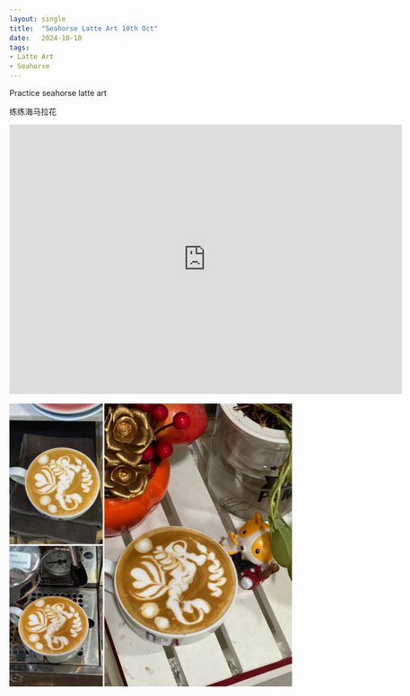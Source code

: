 ```yaml
---
layout: single
title:  "Seahorse Latte Art 10th Oct"
date:   2024-10-10
tags:
- Latte Art
- Seahorse
---
```



Practice seahorse latte art

练练海马拉花


<div class="embed-container">
  <iframe
      src="https://www.youtube.com/embed/g1Lz5BsVqlY"
      width="700"
      height="480"
      frameborder="0"
      allowfullscreen="true">
  </iframe>
</div>


![](/assets/img/2024/10/10/E2FEADC2-CE82-4BE4-A1D9-E0B29321C07F.JPG)
